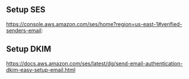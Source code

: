 ## Setup SES
https://console.aws.amazon.com/ses/home?region=us-east-1#verified-senders-email:

## Setup DKIM
https://docs.aws.amazon.com/ses/latest/dg/send-email-authentication-dkim-easy-setup-email.html

